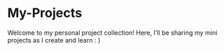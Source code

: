 # My-Projects
Welcome to my personal project collection! Here, I’ll be sharing my mini projects as I create and learn : )
